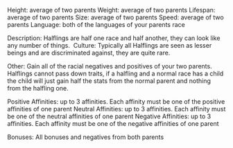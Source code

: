 Height: average of two parents
Weight: average of two parents
Lifespan: average of two parents
Size: average of two parents
Speed: average of two parents
Language: both of the languages of your parents race

Description: Halflings are half one race and half another, they can look like any number of things. 
Culture: Typically all Halflings are seen as lesser beings and are discriminated against, they are quite rare. 

Other: Gain all of the racial negatives and positives of your two parents. Halflings cannot pass down traits, if a halfling and a normal race has a child the child will just gain half the stats from the normal parent and nothing from the halfling one. 

Positive Affinities: up to 3 affinities. Each affinity must be one of the positive affinities of one parent
Neutral Affinities: up to 3 affinities. Each affinity must be one of the neutral affinities of one parent
Negative Affinities: up to 3 affinities. Each affinity must be one of the negative affinities of one parent

Bonuses: All bonuses and negatives from both parents